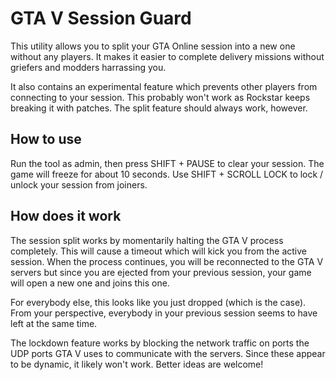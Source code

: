 # GTA V Session Guard
This utility allows you to split your GTA Online session into a new one without any players. 
It makes it easier to complete delivery missions without griefers and modders harrassing you.

It also contains an experimental feature which prevents other players from connecting to your
session. This probably won't work as Rockstar keeps breaking it with patches. The split feature
should always work, however.

## How to use
Run the tool as admin, then press SHIFT + PAUSE to clear your session. The game will freeze for
about 10 seconds. Use SHIFT + SCROLL LOCK to lock / unlock your session from joiners.

## How does it work
The session split works by momentarily halting the GTA V process completely. This will cause a 
timeout which will kick you from the active session. When the process continues, you will be
reconnected to the GTA V servers but since you are ejected from your previous session, your
game will open a new one and joins this one.

For everybody else, this looks like you just dropped (which is the case). From your perspective,
everybody in your previous session seems to have left at the same time.

The lockdown feature works by blocking the network traffic on ports the UDP ports GTA V uses to
communicate with the servers. Since these appear to be dynamic, it likely won't work. Better
ideas are welcome!

